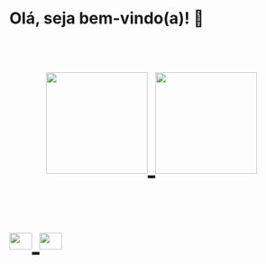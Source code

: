 <strong><h1>Olá, seja bem-vindo(a)! 👋<h1></strong> 
<div align="center">
  <a href="https://github.com/alinessantana">
  <img height="180em" src="https://github-readme-stats.vercel.app/api?username=alinessantana&show_icons=true&theme=dracula&include_all_commits=true&count_private=true"/>
  <img height="180em" src="https://github-readme-stats.vercel.app/api/top-langs/?username=alinessantana&layout=compact&langs_count=7&theme=dracula"/>
</div>

<div style="display: inline_block"><br>
<img align="center" alt="Aline-AND" height="30" width="40" src="https://cdn.jsdelivr.net/gh/devicons/devicon/icons/androidstudio/androidstudio-original.svg" />
<img align="center" alt="Aline-Ko" height="30" width="40" src="https://cdn.jsdelivr.net/gh/devicons/devicon/icons/kotlin/kotlin-original.svg" />
          

          
          
          
          
          
          

          
          
          


                      
</div>





